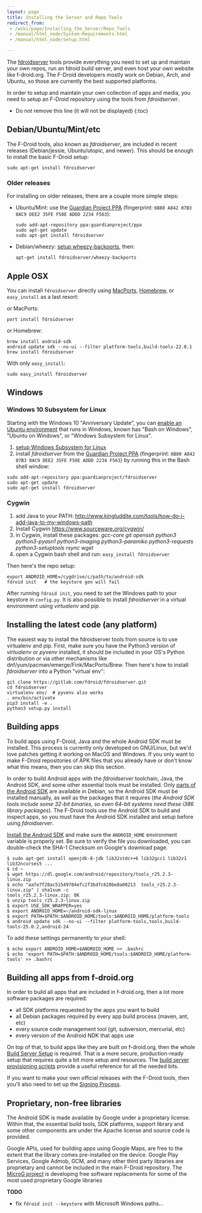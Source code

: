 ```yaml
---
layout: page
title: Installing the Server and Repo Tools
redirect_from:
 - /wiki/page/Installing_the_Server/Repo_Tools
 - /manual/html_node/System-Requirements.html
 - /manual/html_node/Setup.html

---
```


The [fdroidserver](https://gitlab.com/fdroid/fdroidserver) tools provide
everything you need to set up and maintain your own repos, run an fdroid
build server, and even host your own website like f-droid.org. The
F-Droid developers mostly work on Debian, Arch, and Ubuntu, so those are
currently the best supported platforms.

In order to setup and maintain your own collection of apps and media,
you need to setup an F-Droid repository using the tools from
*fdroidserver*.

* Do not remove this line (it will not be displayed)
{:toc}


## Debian/Ubuntu/Mint/etc

The F-Droid tools, also known as _fdroidserver_, are
included in recent releases (Debian/jessie, Ubuntu/utopic, and newer).
This should be enough to install the basic F-Droid setup:

    sudo apt-get install fdroidserver


### Older releases

For installing on older releases, there are a couple more simple steps:

-   Ubuntu/Mint: use the [Guardian Project
    PPA](https://launchpad.net/~guardianproject/+archive/ppa/+packages)
    (fingerprint: `6B80 A842 07B3 0AC9 DEE2 35FE F50E ADDD
    2234 F563`):
    ```
    sudo add-apt-repository ppa:guardianproject/ppa
    sudo apt-get update
    sudo apt-get install fdroidserver
    ```

-   Debian/wheezy: [setup wheezy-backports](http://backports.debian.org/Instructions/#index2h2),
    then:
    ```
    apt-get install fdroidserver/wheezy-backports
    ```


## Apple OSX

You can install `fdroidserver` directly using [MacPorts](https://www.macports.org/ports.php?by=name&substr=fdroidserver), [Homebrew](http://brewformulas.org/Fdroidserver), or `easy_install` as a last resort:

or MacPorts:

    port install fdroidserver

or Homebrew:

    brew install android-sdk
    android update sdk --no-ui --filter platform-tools,build-tools-22.0.1
    brew install fdroidserver

With only `easy_install`:

    sudo easy_install fdroidserver


## Windows

### Windows 10 Subsystem for Linux

Starting with the Windows 10 "Anniversary Update", you can [enable an
Ubuntu environment](https://msdn.microsoft.com/en-us/commandline/wsl/install_guide)
that runs in Windows, known has "Bash on Windows", "Ubuntu on Windows",
or "Windows Subsystem for Linux".

1.  [setup Windows Subsystem for Linux](https://msdn.microsoft.com/en-us/commandline/wsl/install_guide)
2.  install *fdroidserver* from the [Guardian Project PPA](https://launchpad.net/~guardianproject/+archive/fdroidserver/+packages)
    (fingerprint: `6B80 A842 07B3 0AC9 DEE2 35FE F50E ADDD
    2234 F563`) by running this in the Bash shell window:
``` 
sudo add-apt-repository ppa:guardianproject/fdroidserver
sudo apt-get update
sudo apt-get install fdroidserver
```


### Cygwin

1.  add Java to your PATH:
    <http://www.kingluddite.com/tools/how-do-i-add-java-to-my-windows-path>
2.  Install Cygwin <https://www.sourceware.org/cygwin/>
3.  in Cygwin, install these packages: *gcc-core git openssh python3
    python3-pyasn1 python3-imaging python3-paramiko python3-requests
    python3-setuptools rsync wget*
4.  open a Cygwin bash shell and run: `easy_install fdroidserver`

Then here's the repo setup:

    export ANDROID_HOME=/cygdrive/c/path/to/android-sdk
    fdroid init   # the keystore gen will fail

After running `fdroid init`, you need to set the Windows path to your
keystore in `config.py`.  It is also possible to install
_fdroidserver_ in a virtual environment using _virtualenv_ and _pip_.


## Installing the latest code (any platform)

The easiest way to install the fdroidserver tools from source is to use
virtualenv and pip. First, make sure you have the Python3 version of
_virtualenv_ or _pyvenv_ installed, it
should be included in your OS's Python distribution or via other
mechanisms like dnf/yum/pacman/emerge/Fink/MacPorts/Brew. Then here's
how to install _fdroidserver_ into a Python "virtual
env":

    git clone https://gitlab.com/fdroid/fdroidserver.git
    cd fdroidserver
    virtualenv env/  # pyvenv also works
    . env/bin/activate
    pip3 install -e .
    python3 setup.py install


## Building apps

To build apps using F-Droid, Java and the whole Android SDK must be
installed.  This process is currently only developed on GNU/Linux, but
we'd love patches getting it working on MacOS and Windows. If you only
want to make F-Droid repositories of APK files that you already have
or don't know what this means, then you can skip this section.

In order to build Android apps with the _fdroidserver_ toolchain,
Java, the Android SDK, and some other essential tools must be
installed.  Only
[parts of the Android SDK](https://qa.debian.org/developer.php?email=android-tools-devel%40lists.alioth.debian.org)
are available in Debian, so the Android SDK must be installed
manually, as well as the packages that it requires (_the Android SDK
tools include some 32-bit binaries, so even 64-bit systems need these
i386 library packages_). The F-Droid tools use the Android SDK to
build and inspect apps, so you must have the Android SDK installed and
setup before using _fdroidserver_.

[Install the Android SDK](https://developer.android.com/sdk/index.html#downloads)
and make sure the `ANDROID_HOME` environment variable is properly
set. Be sure to verify the file you downloaded, you can double-check
the SHA-1 Checksum on Google's download page.

    $ sudo apt-get install openjdk-8-jdk lib32stdc++6 lib32gcc1 lib32z1 lib32ncurses5 ...
    $ cd ~
    $ wget https://dl.google.com/android/repository/tools_r25.2.3-linux.zip
    $ echo "aafe7f28ac51549784efc2f3bdfc620be8a08213  tools_r25.2.3-linux.zip" | sha1sum -c
    tools_r25.2.3-linux.zip: OK
    $ unzip tools_r25.2.3-linux.zip
    $ export USE_SDK_WRAPPER=yes
    $ export ANDROID_HOME=~/android-sdk-linux
    $ export PATH=$PATH:$ANDROID_HOME/tools:$ANDROID_HOME/platform-tools
    $ android update sdk --no-ui --filter platform-tools,tools,build-tools-25.0.2,android-24

To add these settings permanently to your shell:

    $ echo export ANDROID_HOME=$ANDROID_HOME >> .bashrc
    $ echo 'export PATH=$PATH:$ANDROID_HOME/tools:$ANDROID_HOME/platform-tools' >> .bashrc


## Building all apps from f-droid.org

In order to build all apps that are included in f-droid.org, then a
lot more software packages are required:

- all SDK platforms requested by the apps you want to build
- all Debian packages required by every app build process (maven, ant, etc)
- every source code management tool (git, subversion, mercurial, etc)
- every version of the Android NDK that apps use

On top of that, to build apps like they are built on f-droid.org, then
the whole [Build Server Setup](../Build_Server_Setup) is required.
That is a more secure, production-ready setup that requires quite a
bit more setup and resources.  The
[build server provisioning scripts](https://gitlab.com/fdroid/fdroidserver/tree/master/buildserver/)
provide a useful reference for all the needed bits.

If you want to make your own official releases with the F-Droid tools,
then you'll also need to set up the
[Signing Process](../Signing_Process).


## Proprietary, non-free libraries

The Android SDK is made available by Google under a proprietary
license. Within that, the essential build tools, SDK platforms,
support library and some other components are under the Apache license
and source code is provided.

Google APIs, used for building apps using Google Maps, are free to the
extent that the library comes pre-installed on the device.  Google
Play Services, Google Admob, GCM, and many other third party libraries
are proprietary and cannot be included in the main F-Droid repository.
The [MicroG project](https://microg.org) is developing free software
replacements for some of the most used proprietary Google libraries


__TODO__

-   fix `fdroid init --keystore` with Microsoft Windows paths...
